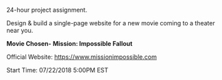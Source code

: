 24-hour project assignment.

Design & build a single-page website for a new movie coming to a theater near you.

__Movie Chosen-__
**Mission: Impossible Fallout**

Official Website: https://www.missionimpossible.com

Start Time: 07/22/2018 5:00PM EST
